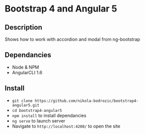 # Bootstrap 4 and Angular 5

## Description

Shows how to work with accordion and modal from ng-bootstrap

## Dependancies

* Node & NPM
* AngularCLI  1.6

## Install

* `git clone https://github.com/nikola-bodrozic/bootstrap4-angular5.git`
* `cd bootstrap4-angular5`
* `npm install` to install dependancies
* `ng serve` to launch server
* Navigate to `http://localhost:4200/` to open the site